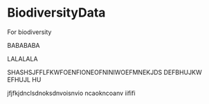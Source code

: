 # BiodiversityData
 For biodiversity

BABABABA

LALALALA

SHASHSJFFLFKWFOENFIONEOFNINIWOEFMNEKJDS DEFBHUJKW EFHUJL HU


jfjfkjdnclsdnoksdnvoisnvio
ncaokncoanv
iififi